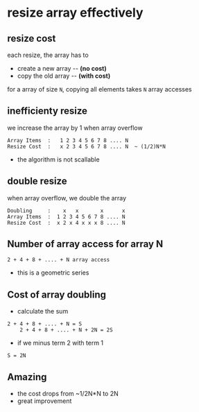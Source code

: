 # resize array effectively

## resize cost

each resize, the array has to 
* create a new array -- **(no cost)**
* copy the old array -- **(with cost)**

for a array of size `N`, copying all elements takes `N` array accesses

## inefficienty resize
we increase the array by 1 when array overflow

```
Array Items  :   1 2 3 4 5 6 7 8 .... N
Resize Cost  :   x 2 3 4 5 6 7 8 .... N  ~ (1/2)N*N
```

* the algorithm is not scallable

## double resize
when array overflow, we double the array

```
Doubling     :    x   x       x      x
Array Items  :  1 2 3 4 5 6 7 8 .... N
Resize Cost  :  x 2 x 4 x x x 8 .... N  
```
## Number of array access for array N
```
2 + 4 + 8 + .... + N array access
```
* this is a geometric series

## Cost of array doubling
* calculate the sum
```
2 + 4 + 8 + .... + N = S
    2 + 4 + 8 + .... + N + 2N = 2S
```
* if we minus term 2 with term 1
```
S = 2N 
```
## Amazing
* the cost drops from ~1/2N*N to 2N
* great improvement